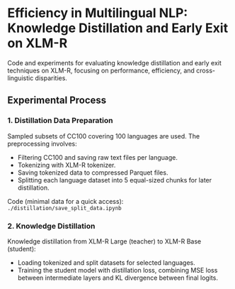 # Efficiency in Multilingual NLP: Knowledge Distillation and Early Exit on XLM-R
Code and experiments for evaluating knowledge distillation and early exit techniques on XLM-R, focusing on performance, efficiency, and cross-linguistic disparities.

## Experimental Process

### 1. Distillation Data Preparation

Sampled subsets of CC100 covering 100 languages are used. The preprocessing involves:

- Filtering CC100 and saving raw text files per language.
- Tokenizing with XLM-R tokenizer.
- Saving tokenized data to compressed Parquet files.
- Splitting each language dataset into 5 equal-sized chunks for later distillation.

Code (minimal data for a quick access): `./distillation/save_split_data.ipynb`

### 2. Knowledge Distillation

Knowledge distillation from XLM-R Large (teacher) to XLM-R Base (student):

- Loading tokenized and split datasets for selected languages.
- Training the student model with distillation loss, combining MSE loss between intermediate layers and KL divergence between final logits.

